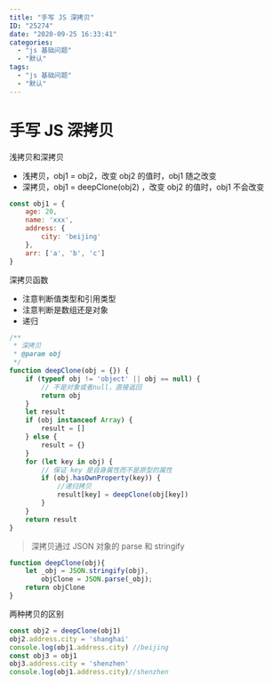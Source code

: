 ```yaml
---
title: "手写 JS 深拷贝"
ID: "25274"
date: "2020-09-25 16:33:41"
categories: 
  - "js 基础问题"
  - "默认"
tags: 
  - "js 基础问题"
  - "默认"
---
```


# 手写 JS 深拷贝

浅拷贝和深拷贝

- 浅拷贝，obj1 = obj2，改变 obj2 的值时，obj1 随之改变
- 深拷贝，obj1 = deepClone(obj2) ，改变 obj2 的值时，obj1 不会改变

``` js 
const obj1 = {
    age: 20,
    name: 'xxx',
    address: {
        city: 'beijing'
    },
    arr: ['a', 'b', 'c']
}
```

深拷贝函数

- 注意判断值类型和引用类型
- 注意判断是数组还是对象
- 递归

``` js 
/**
 * 深拷贝
 * @param obj
 */
function deepClone(obj = {}) {
    if (typeof obj != 'object' || obj == null) {
        // 不是对象或者null，直接返回
        return obj
    }
    let result
    if (obj instanceof Array) {
        result = []
    } else {
        result = {}
    }
    for (let key in obj) {
        // 保证 key 是自身属性而不是原型的属性
        if (obj.hasOwnProperty(key)) {
            //递归拷贝
            result[key] = deepClone(obj[key])
        }
    }
    return result
}
```

> 深拷贝通过 JSON 对象的 parse 和 stringify

``` js 
function deepClone(obj){
    let _obj = JSON.stringify(obj),
        objClone = JSON.parse(_obj);
    return objClone
}
```

两种拷贝的区别

``` js 
const obj2 = deepClone(obj1)
obj2.address.city = 'shanghai'
console.log(obj1.address.city) //beijing
const obj3 = obj1
obj3.address.city = 'shenzhen'
console.log(obj1.address.city)//shenzhen
```
